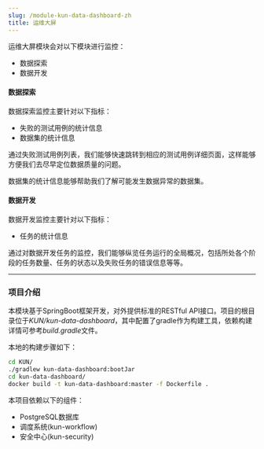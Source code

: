 ```yaml
---
slug: /module-kun-data-dashboard-zh
title: 运维大屏
---
```


运维大屏模块会对以下模块进行监控：
- 数据探索
- 数据开发

#### 数据探索
数据探索监控主要针对以下指标：
- 失败的测试用例的统计信息
- 数据集的统计信息

通过失败测试用例列表，我们能够快速跳转到相应的测试用例详细页面，这样能够方便我们去尽早定位数据质量的问题。

数据集的统计信息能够帮助我们了解可能发生数据异常的数据集。

#### 数据开发
数据开发监控主要针对以下指标：
- 任务的统计信息

通过对数据开发任务的监控，我们能够纵览任务运行的全局概况，包括所处各个阶段的任务数量、任务的状态以及失败任务的错误信息等等。

------------

### 项目介绍
本模块基于SpringBoot框架开发，对外提供标准的RESTful API接口。项目的根目录位于*KUN/kun-data-dashboard*，其中配置了gradle作为构建工具，依赖构建详情可参考*build.gradle*文件。

本地的构建步骤如下：
```bash
cd KUN/
./gradlew kun-data-dashboard:bootJar
cd kun-data-dashboard/
docker build -t kun-data-dashboard:master -f Dockerfile .
```

本项目依赖以下的组件：
- PostgreSQL数据库
- 调度系统(kun-workflow)
- 安全中心(kun-security)
